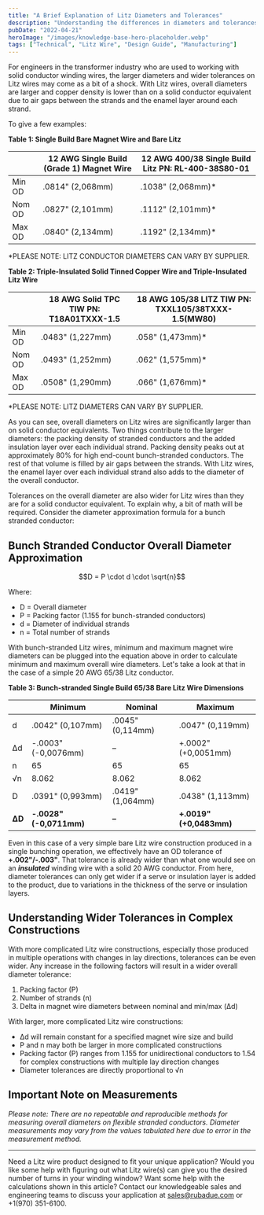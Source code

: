 ```yaml
---
title: "A Brief Explanation of Litz Diameters and Tolerances"
description: "Understanding the differences in diameters and tolerances between solid conductor winding wires and Litz wires for transformer industry engineers."
pubDate: "2022-04-21"
heroImage: "/images/knowledge-base-hero-placeholder.webp"
tags: ["Technical", "Litz Wire", "Design Guide", "Manufacturing"]
---
```


For engineers in the transformer industry who are used to working with solid conductor winding wires, the larger diameters and wider tolerances on Litz wires may come as a bit of a shock. With Litz wires, overall diameters are larger and copper density is lower than on a solid conductor equivalent due to air gaps between the strands and the enamel layer around each strand.

To give a few examples:

**Table 1: Single Build Bare Magnet Wire and Bare Litz**

| | 12 AWG Single Build (Grade 1) Magnet Wire | 12 AWG 400/38 Single Build Litz PN: RL-400-38S80-01 |
|---|---|---|
| Min OD | .0814" (2,068mm) | .1038" (2,068mm)* |
| Nom OD | .0827" (2,101mm) | .1112" (2,101mm)* |
| Max OD | .0840" (2,134mm) | .1192" (2,134mm)* |

*PLEASE NOTE: LITZ CONDUCTOR DIAMETERS CAN VARY BY SUPPLIER.

**Table 2: Triple-Insulated Solid Tinned Copper Wire and Triple-Insulated Litz Wire**

| | 18 AWG Solid TPC TIW PN: T18A01TXXX-1.5 | 18 AWG 105/38 LITZ TIW PN: TXXL105/38TXXX-1.5(MW80) |
|---|---|---|
| Min OD | .0483" (1,227mm) | .058" (1,473mm)* |
| Nom OD | .0493" (1,252mm) | .062" (1,575mm)* |
| Max OD | .0508" (1,290mm) | .066" (1,676mm)* |

*PLEASE NOTE: LITZ DIAMETERS CAN VARY BY SUPPLIER.

As you can see, overall diameters on Litz wires are significantly larger than on solid conductor equivalents. Two things contribute to the larger diameters: the packing density of stranded conductors and the added insulation layer over each individual strand. Packing density peaks out at approximately 80% for high end-count bunch-stranded conductors. The rest of that volume is filled by air gaps between the strands. With Litz wires, the enamel layer over each individual strand also adds to the diameter of the overall conductor.

Tolerances on the overall diameter are also wider for Litz wires than they are for a solid conductor equivalent. To explain why, a bit of math will be required. Consider the diameter approximation formula for a bunch stranded conductor:

## Bunch Stranded Conductor Overall Diameter Approximation

$$D = P \cdot d \cdot \sqrt{n}$$

Where:
- D = Overall diameter
- P = Packing factor (1.155 for bunch-stranded conductors)
- d = Diameter of individual strands
- n = Total number of strands

With bunch-stranded Litz wires, minimum and maximum magnet wire diameters can be plugged into the equation above in order to calculate minimum and maximum overall wire diameters. Let's take a look at that in the case of a simple 20 AWG 65/38 Litz conductor.

**Table 3: Bunch-stranded Single Build 65/38 Bare Litz Wire Dimensions**

| | Minimum | Nominal | Maximum |
|---|---|---|---|
| d | .0042" (0,107mm) | .0045" (0,114mm) | .0047" (0,119mm) |
| Δd | -.0003" (-0,0076mm) | – | +.0002" (+0,0051mm) |
| n | 65 | 65 | 65 |
| √n | 8.062 | 8.062 | 8.062 |
| D | .0391" (0,993mm) | .0419" (1,064mm) | .0438" (1,113mm) |
| **ΔD** | **-.0028" (-0,0711mm)** | **–** | **+.0019" (+0,0483mm)** |

Even in this case of a very simple bare Litz wire construction produced in a single bunching operation, we effectively have an OD tolerance of **+.002"/-.003"**. That tolerance is already wider than what one would see on an **_insulated_** winding wire with a solid 20 AWG conductor. From here, diameter tolerances can only get wider if a serve or insulation layer is added to the product, due to variations in the thickness of the serve or insulation layers.

## Understanding Wider Tolerances in Complex Constructions

With more complicated Litz wire constructions, especially those produced in multiple operations with changes in lay directions, tolerances can be even wider. Any increase in the following factors will result in a wider overall diameter tolerance:

1. Packing factor (P)
2. Number of strands (n)
3. Delta in magnet wire diameters between nominal and min/max (Δd)

With larger, more complicated Litz wire constructions:
- Δd will remain constant for a specified magnet wire size and build
- P and n may both be larger in more complicated constructions
- Packing factor (P) ranges from 1.155 for unidirectional conductors to 1.54 for complex constructions with multiple lay direction changes
- Diameter tolerances are directly proportional to √n

## Important Note on Measurements

_Please note: There are no repeatable and reproducible methods for measuring overall diameters on flexible stranded conductors. Diameter measurements may vary from the values tabulated here due to error in the measurement method._

---

Need a Litz wire product designed to fit your unique application? Would you like some help with figuring out what Litz wire(s) can give you the desired number of turns in your winding window? Want some help with the calculations shown in this article? Contact our knowledgeable sales and engineering teams to discuss your application at sales@rubadue.com or +1(970) 351-6100.
